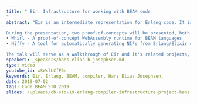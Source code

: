 ```yaml
---
title: " Eir: Infrastructure for working with BEAM code
"
abstract: "Eir is an intermediate representation for Erlang code. It is designed to support advanced code optimizations, and for use with LLVM.

During the presentation, two proof-of-concepts will be presented, both utilizing Eir:
• Whirl - A proof-of-concept WebAssembly runtime for BEAM languages
• Niffy - A tool for automatically generating NIFs from Erlang/Elixir code

The talk will serve as a walkthrough of Eir and it's related projects, including where it came from, where it is right now, and where it might be headed in the future."
speaker1: _speakers/hans-elias-b-josephsen.md
type: video
youtube_id: xSWxlLCfF6s
keywords: Eir, Erlang, BEAM, compiler, Hans Elias Josephsen,
date: 2019-07-02
tags: Code BEAM STO 2019
slides: /uploads/cb-sto-19-erlang-compiler-infrastructure-project-hans-elias-b-josephsen-compressed.pdf
---
```



